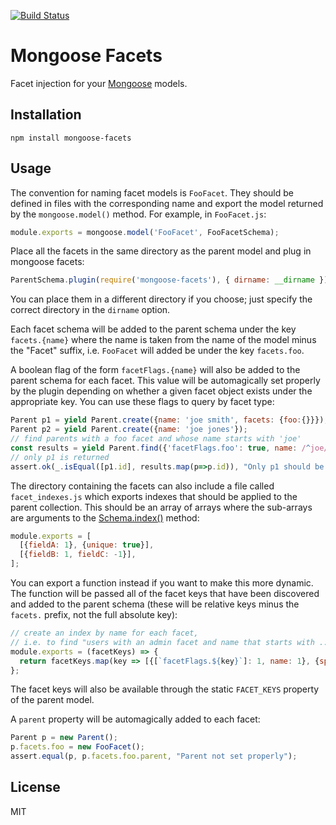 
[![Build Status](https://travis-ci.org/danieldkim/mongoose-facets.svg?branch=master)](https://travis-ci.org/danieldkim/mongoose-facets)

# Mongoose Facets

Facet injection for your [Mongoose](http://mongoosejs.com/) models.

## Installation

```
npm install mongoose-facets
```

## Usage

The convention for naming facet models is `FooFacet`.  They should be defined
in files with the corresponding name and export the model returned by the
`mongoose.model()` method.  For example, in `FooFacet.js`:

```javascript
module.exports = mongoose.model('FooFacet', FooFacetSchema);
```

Place all the facets in the same directory as the parent model and plug in mongoose facets:

```javascript
ParentSchema.plugin(require('mongoose-facets'), { dirname: __dirname });
```

You can place them in a different directory if you choose; just specify the
correct directory in the `dirname` option.

Each facet schema will be added to the parent schema under the key
`facets.{name}` where the name is taken from the name of the model minus the
"Facet" suffix, i.e. `FooFacet` will added be under the key `facets.foo`.

A boolean flag of the form `facetFlags.{name}` will also be added to the
parent schema for each facet. This value will be automagically set properly by
the plugin depending on whether a given facet object exists under the
appropriate key. You can use these flags to query by facet type:

```javascript
Parent p1 = yield Parent.create({name: 'joe smith', facets: {foo:{}}});
Parent p2 = yield Parent.create({name: 'joe jones'});
// find parents with a foo facet and whose name starts with 'joe'
const results = yield Parent.find({'facetFlags.foo': true, name: /^joe/}).exec();
// only p1 is returned
assert.ok(_.isEqual([p1.id], results.map(p=>p.id)), "Only p1 should be found");
```

The directory containing the facets can also include a file called
`facet_indexes.js` which exports indexes that should be applied to the parent
collection.  This should be an array of arrays where the sub-arrays are
arguments to the [Schema.index()](http://mongoosejs.com/docs/api.html#schema_Schema-index)
method:

```javascript
module.exports = [
  [{fieldA: 1}, {unique: true}],
  [{fieldB: 1, fieldC: -1}],
];
```

You can export a function instead if you want to make this more dynamic.  The
function will be passed all of the facet keys that have been discovered and
added to the parent schema (these will be relative keys minus the `facets.`
prefix, not the full absolute key):

```javascript
// create an index by name for each facet, 
// i.e. to find "users with an admin facet and name that starts with ..."
module.exports = (facetKeys) => {
  return facetKeys.map(key => [{[`facetFlags.${key}`]: 1, name: 1}, {sparse: true}]);
};
```

The facet keys will also be available through the static `FACET_KEYS` property
of the parent model.

A `parent` property will be automagically added to each facet:

```javascript
Parent p = new Parent();
p.facets.foo = new FooFacet();
assert.equal(p, p.facets.foo.parent, "Parent not set properly");
```

## License

MIT